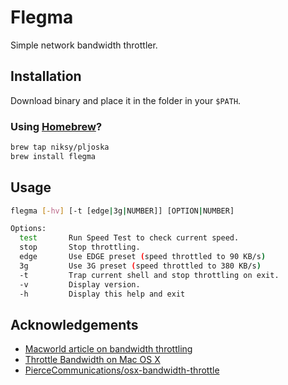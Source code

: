 # Flegma

Simple network bandwidth throttler.

## Installation

Download binary and place it in the folder in your `$PATH`.

### Using [Homebrew](http://brew.sh)?

```bash
brew tap niksy/pljoska
brew install flegma
```

## Usage

```bash
flegma [-hv] [-t [edge|3g|NUMBER]] [OPTION|NUMBER]

Options:
  test       Run Speed Test to check current speed.
  stop       Stop throttling.
  edge       Use EDGE preset (speed throttled to 90 KB/s)
  3g         Use 3G preset (speed throttled to 380 KB/s)
  -t         Trap current shell and stop throttling on exit.
  -v         Display version.
  -h         Display this help and exit
```

## Acknowledgements

* [Macworld article on bandwidth throttling](http://hints.macworld.com/article.php?story=20080119112509736)
* [Throttle Bandwidth on Mac OS X](http://benlakey.com/2012/10/14/throttle-bandwidth-on-mac-os-x/)
* [PierceCommunications/osx-bandwidth-throttle](https://github.com/PierceCommunications/osx-bandwidth-throttle)
